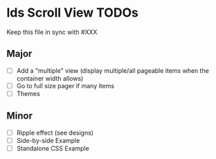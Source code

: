 # Ids Scroll View TODOs

Keep this file in sync with #XXX

## Major

- [ ] Add a "multiple" view (display multiple/all pageable items when the container width allows)
- [ ] Go to full size pager if many items
- [ ] Themes
## Minor

- [ ] Ripple effect (see designs)
- [ ] Side-by-side Example
- [ ] Standalone CSS Example
